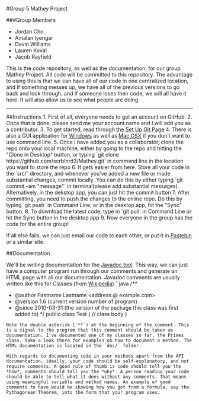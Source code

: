 #Group 5 Mathey Project 

###Group Members
* Jordan Cho
* Amalan Iyengar
* Devin Williams
* Lauren Koval
* Jacob Rayfield

This is the code repository, as well as the documentation, for our group Mathey Project. All code will be committed to this repository. The advantage to using this is that we can have all of our code in one centralized location, and if something messes up, we have all of the previous versions to go back and look through, and if someone loses their code, we will all have it here. It will also allow us to see what people are doing
<hr/>
##Instructions
1. First of all, everyone needs to get an account on GitHub. 
2. Once that is done, please send me your account name and I will add you as a contributor.
3. To get started, read through <a href="https://help.github.com/articles/set-up-git">the Set Up Git Page</a>
4. There is also a GUI application for <a href="http://windows.github.com/">Windows</a> as well as <a href="http://mac.github.com/">Mac OSX</a> if you don't want to use command line.
5. Once I have added you as a collaborator, clone the repo onto your local machine, either by going to the repo and hitting the "Clone in Desktop" button, or typing `git clone https://github.com/scrblnrd3/Mathey.git` in command line in the location you want to store the repo
6. It gets easier from here. Store all your code in the `src/` directory, and whenever you've added a new file or made substantial changes, commit locally. You can do this by either typing `git commit -am "message"` in  terminal(please add substantial messages). Alternatively, in the dekstop app, you can just hit the commit button
7. After committing, you need to push the changes to the online repo. Do this by typing `git push` in Command Line, or in the desktop app, hit the "Sync" button.
8. To download the latest code, type in `git pull` in Command Line or hit the Sync button in the desktop app
9. Now everyone in the group has the code for the entire group!

If all else fails, we can just email our code to each other, or put it in <a href="http://pastebin.com/">Pastebin</a> or a similar site.

##Documentation

We'll be writing documentation for the <a href="http://www.oracle.com/technetwork/java/javase/documentation/index-137868.html">Javadoc tool</a>. This way, we can just have a computer program run through our comments and generate an HTML page with all our documentation. Javadoc comments are usually written like this for Classes (from <a href="http://en.wikipedia.org/wiki/Javadoc">Wikipedia</a>)
``java
/**
 * @author      Firstname Lastname <address @ example.com>
 * @version     1.6                 (current version number of program)
 * @since       2010-03-31          (the version of the package this class was first added to)
 */
public class Test {
    // class body
}
```
Note the double asterisk (`**`) at the beginning of the comment. This is a signal to the program that this comment should be taken as documentation. I've documented one of my classes so far, the Primes class. Take a look there for examples on how to document a method. The HTML documentation is located in the `doc/` folder.

With regards to documenting code in your methods apart from the API documentation, ideally, your code should be self-explanatory, and not require comments. A good rule of thumb is code should tell you the *how*, comments should tell you the *why*. A person reading your code should be able to tell what it does without any comments. That means using meaningful variable and method names. An example of good comments to have would be showing how you got from a formula, say the Pythagorean Theorem, into the form that your program uses.
